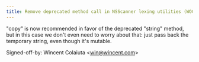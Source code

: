 ```yaml
---
title: Remove deprecated method call in NSScanner lexing utilities (WOCommon, 18702b0)
---
```


"copy" is now recommended in favor of the deprecated "string" method, but in this case we don't even need to worry about that: just pass back the temporary string, even though it's mutable.

Signed-off-by: Wincent Colaiuta &lt;win@wincent.com&gt;
